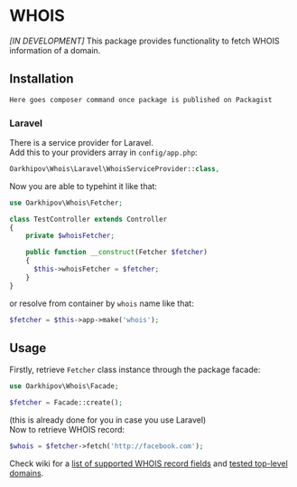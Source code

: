 # WHOIS

*[IN DEVELOPMENT]* This package provides functionality to fetch WHOIS information of a domain.

## Installation

```php
Here goes composer command once package is published on Packagist
```

### Laravel

There is a service provider for Laravel.  
Add this to your providers array in `config/app.php`:

```php
Oarkhipov\Whois\Laravel\WhoisServiceProvider::class,
```

Now you are able to typehint it like that:

```php
use Oarkhipov\Whois\Fetcher;

class TestController extends Controller
{
    private $whoisFetcher;

    public function __construct(Fetcher $fetcher)
    {
      $this->whoisFetcher = $fetcher;
    }
}
``` 

or resolve from container by `whois` name like that:

```php
$fetcher = $this->app->make('whois');
```

## Usage

Firstly, retrieve `Fetcher` class instance through the package facade:
```php
use Oarkhipov\Whois\Facade;

$fetcher = Facade::create();
```

(this is already done for you in case you use Laravel)  
Now to retrieve WHOIS record:
```php
$whois = $fetcher->fetch('http://facebook.com');
```

Check wiki for a [list of supported WHOIS record fields](https://github.com/Oleg-Arkhipov/whois/wiki/Supported-WHOIS-record-fields)
and [tested top-level domains](https://github.com/Oleg-Arkhipov/whois/wiki/Tested-top-level-domains). 